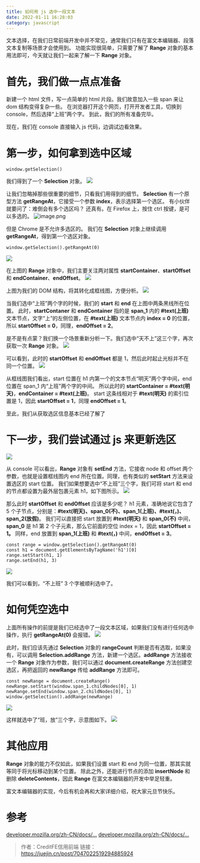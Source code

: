 ```yaml
---
title: 如何用 js 选中一段文本
date: 2022-01-11 16:28:03
category: javascript
---
```

文本选择，在我们日常前端开发中并不常见，通常我们只有在富文本编辑器、段落文本复制等场景才会使用到。 功能实现很简单，只需要了解了 **Range** 对象的基本用法即可，今天就让我们一起来了解一下 **Range** 对象。

# 首先，我们做一点点准备

新建一个 html 文件，写一点简单的 html 片段。我们故意加入一些 span 来让 dom 结构变得复杂一些。 在浏览器打开这个网页，打开开发者工具，切换到 console，然后选择“上班”两个字。 到此，我们的所有准备完毕。

现在，我们在 console 直接输入 js 代码，边调试边看效果。 

# 第一步，如何拿到选中区域

```
window.getSelection()

```

我们得到了一个 **Selection** 对象。
![](https://upload-images.jianshu.io/upload_images/10024246-38ada7ef4b8b822e.png?imageMogr2/auto-orient/strip%7CimageView2/2/w/1240)


 让我们忽略掉那些很重要的细节，只看我们用得到的细节。 **Selection** 有一个原型方法 **getRangeAt**，它接受一个参数 **index**，表示选择第一个选区。 有小伙伴就要问了：难倒会有多个选区吗？ 还真有。在 Firefox 上，按住 ctrl 按键，是可以多选的。
![image.png](https://upload-images.jianshu.io/upload_images/10024246-9642c2fbf6326b89.png?imageMogr2/auto-orient/strip%7CimageView2/2/w/1240)

 但是 Chrome 是不允许多选区的。 我们在 **Selection** 对象上继续调用 **getRangeAt**，得到第一个选区对象。

```
window.getSelection().getRangeAt(0)

```

![](https://upload-images.jianshu.io/upload_images/10024246-2855a88fc89d7f68.png?imageMogr2/auto-orient/strip%7CimageView2/2/w/1240)



 在上图的 **Range** 对象中，我们主要关注两对属性 **startContainer**、**startOffset** 和 **endContainer**、**endOffset**。
![](https://upload-images.jianshu.io/upload_images/10024246-527753013f9ae003.png?imageMogr2/auto-orient/strip%7CimageView2/2/w/1240)

 上图为我们的 DOM 结构，将其转化成框线图，方便分析。
 ![](https://upload-images.jianshu.io/upload_images/10024246-0c6663be69b78784.png?imageMogr2/auto-orient/strip%7CimageView2/2/w/1240)

 当我们选中“上班”两个字的时候，我们的 **start** 和 **end** 在上图中两条黑线所在位置。 此时，**startContaner** 和 **endContainer** 指的是 **span_1** 内的 **#text(上班)** 文本节点，文字“上”的左侧位置，在 **#text(上班)** 文本节点内 **index = 0** 的位置，所以 **startOffset = 0**，同理，**endOffset = 2**。

是不是有点蒙？我们换一个场景重新分析一下。我们选中“天不上”这三个字，再次获取一次 **Range** 对象。 
![](https://upload-images.jianshu.io/upload_images/10024246-42f312784cc82051.png?imageMogr2/auto-orient/strip%7CimageView2/2/w/1240)


 可以看到，此时的 **startOffset** 和 **endOffset** 都是 1，然后此时起止光标并不在同一个位置。
![](https://upload-images.jianshu.io/upload_images/10024246-5066551ec1980946.png?imageMogr2/auto-orient/strip%7CimageView2/2/w/1240)

 从框线图我们看出，start 位置在 h1 内第一个的文本节点“明天”两个字中间，end 位置在 span_1 内“上班”两个字的中间。 所以此时的 **startContainer = #text(明天)**，**endContainer = #text(上班)**。 start 这条线相对于 **#text(明天)** 的索引位置是 1，因此 **startOffset = 1**，同理 **endOffset = 1**。

至此，我们从获取选区信息基本已经了解了

# 下一步，我们尝试通过 js 来更新选区

![](https://upload-images.jianshu.io/upload_images/10024246-be8d370fcda801a1.png?imageMogr2/auto-orient/strip%7CimageView2/2/w/1240)

 从 console 可以看出，**Range** 对象有 **setEnd** 方法，它接收 node 和 offset 两个参数，也就是设置框线图内 end 所在位置。同理，也有类似的 **setStart** 方法来设置选区的 start 位置。 我们如果想要选中“不上班”三个字，我们可将 start 和 end 的节点都设置为最外层包裹元素 h1，如下图所示。 
![](https://upload-images.jianshu.io/upload_images/10024246-0a84b729dba1ef8d.png?imageMogr2/auto-orient/strip%7CimageView2/2/w/1240)

 那么此时 **startOffset** 和 **endOffset** 应该是多少呢？ h1 元素，准确地说它包含了 5 个子节点，分别是：**#text(明天)、span_0(不)、span_1(上班)、#text(，)、span_2(放假)**。 我们可以直接把 start 放置到 **#text(明天)** 和 **span_0(不)** 中间，**span_0** 是 h1 第 2 个子元素，那么它前面的空位 index = 1，因此 **startOffset = 1。** 同样，end 放置到 **span_1(上班)** 和 **#text(，)** 中间，**endOffset = 3**。

```
const range = window.getSelection().getRangeAt(0)
const h1 = document.getElementsByTagName('h1')[0]
range.setStart(h1, 1)
range.setEnd(h1, 3)
```

![](https://upload-images.jianshu.io/upload_images/10024246-7ee6753613a78f7b.png?imageMogr2/auto-orient/strip%7CimageView2/2/w/1240)

 我们可以看到，“不上班” 3 个字被顺利选中了。

# 如何凭空选中

上面所有操作的前提是我们已经选中了一段文本区域，如果我们没有进行任何选中操作，执行 **getRangeAt(0)** 会报错。
![](https://upload-images.jianshu.io/upload_images/10024246-e61715bab0f324a5.png?imageMogr2/auto-orient/strip%7CimageView2/2/w/1240)

 此时，我们应该先通过 **Selection** 对象的 **rangeCount** 判断是否有选取，如果没有，可以调用 **Selection.addRange** 方法，新建一个选区。**addRange** 方法接收一个 **Range** 对象作为参数，我们可以通过 **document.createRange** 方法创建空选区，再把返回的 **newRange** 传给 **addRange** 方法即可。

```
const newRange = document.createRange()
newRange.setStart(window.span_1.childNodes[0], 1)
newRange.setEnd(window.span_2.childNodes[0], 1)
window.getSelection().addRange(newRange)
```

![](https://upload-images.jianshu.io/upload_images/10024246-642f4e40d8bb3c66.png?imageMogr2/auto-orient/strip%7CimageView2/2/w/1240)

 这样就选中了“班，放”三个字，示意图如下。
![](https://upload-images.jianshu.io/upload_images/10024246-b0560cfc9621bb1f.png?imageMogr2/auto-orient/strip%7CimageView2/2/w/1240)

# 其他应用

**Range** 对象的能力不仅如此，如果我们设置 start 和 end 为同一位置，那其实就等同于将光标移动到某个位置。 除此之外，还能进行节点的添加 **insertNode** 和删除 **deleteContents**，因此 **Range** 在富文本编辑器的开发中举足轻重。

 富文本编辑器的实现，今后有机会再和大家详细介绍，祝大家元旦节快乐。

# 参考

[developer.mozilla.org/zh-CN/docs/…](https://link.juejin.cn?target=https%3A%2F%2Fdeveloper.mozilla.org%2Fzh-CN%2Fdocs%2FWeb%2FAPI%2FSelection "https://developer.mozilla.org/zh-CN/docs/Web/API/Selection") [developer.mozilla.org/zh-CN/docs/…](https://link.juejin.cn?target=https%3A%2F%2Fdeveloper.mozilla.org%2Fzh-CN%2Fdocs%2FWeb%2FAPI%2FRange "https://developer.mozilla.org/zh-CN/docs/Web/API/Range")

>作者：CreditFE信用前端
链接：https://juejin.cn/post/7047022519294885924
